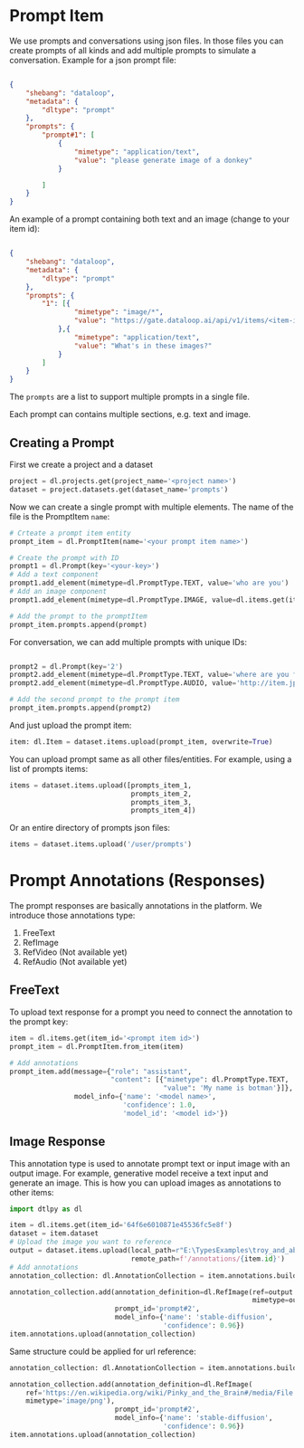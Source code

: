 # Prompt Item

We use prompts and conversations using json files. In those files you can create prompts of all kinds and add multiple prompts to simulate a conversation.
Example for a json prompt file:
```json

{
	"shebang": "dataloop",
	"metadata": {
		"dltype": "prompt"
	},
	"prompts": {
		"prompt#1": [
			{
				"mimetype": "application/text",
				"value": "please generate image of a donkey"
			}

		]
	}
}
```
An example of a prompt containing both text and an image (change to your item id):
```json

{
    "shebang": "dataloop",
    "metadata": {
        "dltype": "prompt"
    },
    "prompts": {
        "1": [{
                "mimetype": "image/*",
                "value": "https://gate.dataloop.ai/api/v1/items/<item-id>/stream"
            },{
                "mimetype": "application/text",
                "value": "What's in these images?"
            }
        ]
    }
}
```

The `prompts` are a list to support multiple prompts in a single file.

Each prompt can contains multiple sections, e.g. text and image.

## Creating a Prompt

First we create a project and a dataset
```python
project = dl.projects.get(project_name='<project name>')
dataset = project.datasets.get(dataset_name='prompts')
```

Now we can create a single prompt with multiple elements. The name of the file is the PromptItem `name`:
```python
# Crteate a prompt item entity
prompt_item = dl.PromptItem(name='<your prompt item name>')

# Create the prompt with ID
prompt1 = dl.Prompt(key='<your-key>')
# Add a text component
prompt1.add_element(mimetype=dl.PromptType.TEXT, value='who are you')
# Add an image component
prompt1.add_element(mimetype=dl.PromptType.IMAGE, value=dl.items.get(item_id='64f5bd67a9163562961377f5').stream)

# Add the prompt to the promptItem
prompt_item.prompts.append(prompt)

```

For conversation, we can add multiple prompts with unique IDs:

```python

prompt2 = dl.Prompt(key='2')
prompt2.add_element(mimetype=dl.PromptType.TEXT, value='where are you from')
prompt2.add_element(mimetype=dl.PromptType.AUDIO, value='http://item.jpg')

# Add the second prompt to the prompt item
prompt_item.prompts.append(prompt2)
```

And just upload the prompt item:
```python
item: dl.Item = dataset.items.upload(prompt_item, overwrite=True)
```

You can upload prompt same as all other files/entities.
For example, using a list of prompts items:
```python
items = dataset.items.upload([prompts_item_1,
                              prompts_item_2,
                              prompts_item_3,
                              prompts_item_4])
```
Or an entire directory of prompts json files:

```python
items = dataset.items.upload('/user/prompts')
```

# Prompt Annotations (Responses)

The prompt responses are basically annotations in the platform.
We introduce those annotations type:

1. FreeText
2. RefImage
3. RefVideo (Not available yet)
4. RefAudio (Not available yet)

## FreeText

To upload text response for a prompt you need to connect the annotation to the prompt key:

```python
item = dl.items.get(item_id='<prompt item id>')
prompt_item = dl.PromptItem.from_item(item)

# Add annotations
prompt_item.add(message={"role": "assistant",
                         "content": [{"mimetype": dl.PromptType.TEXT,
                                      "value": 'My name is botman'}]},
                model_info={'name': '<model name>',
                            'confidence': 1.0,
                            'model_id': '<model id>'})

```

## Image Response

This annotation type is used to annotate prompt text or input image with an output image.
For example, generative model receive a text input and generate an image.
This is how you can upload images as annotations to other items:

```python
import dtlpy as dl

item = dl.items.get(item_id='64f6e6010871e45536fc5e8f')
dataset = item.dataset
# Upload the image you want to reference
output = dataset.items.upload(local_path=r"E:\TypesExamples\troy_and_abed.jpeg",
                              remote_path=f'/annotations/{item.id}')
# Add annotations
annotation_collection: dl.AnnotationCollection = item.annotations.builder()

annotation_collection.add(annotation_definition=dl.RefImage(ref=output.id,
                                                            mimetype=output.mimetype),
                          prompt_id='prompt#2',
                          model_info={'name': 'stable-diffusion',
                                      'confidence': 0.96})
item.annotations.upload(annotation_collection)

```

Same structure could be applied for url reference:

```python
annotation_collection: dl.AnnotationCollection = item.annotations.builder()

annotation_collection.add(annotation_definition=dl.RefImage(
    ref='https://en.wikipedia.org/wiki/Pinky_and_the_Brain#/media/File:PinkyandtheBrain.Pinky.png',
    mimetype='image/png'),
                          prompt_id='prompt#2',
                          model_info={'name': 'stable-diffusion',
                                      'confidence': 0.96})
item.annotations.upload(annotation_collection)

```


